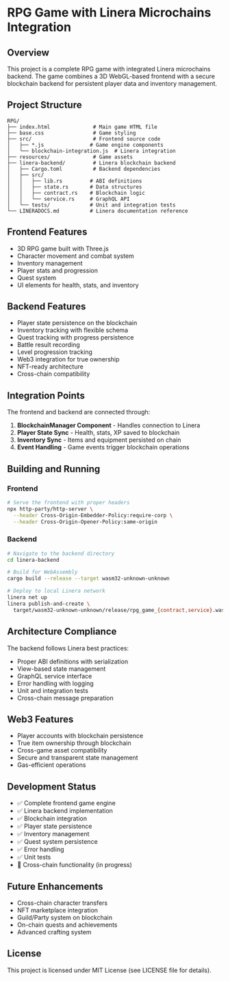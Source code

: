 # RPG Game with Linera Microchains Integration

## Overview

This project is a complete RPG game with integrated Linera microchains backend. The game combines a 3D WebGL-based frontend with a secure blockchain backend for persistent player data and inventory management.

## Project Structure

```
RPG/
├── index.html              # Main game HTML file
├── base.css                # Game styling
├── src/                    # Frontend source code
│   ├── *.js               # Game engine components
│   └── blockchain-integration.js  # Linera integration
├── resources/              # Game assets
├── linera-backend/         # Linera blockchain backend
│   ├── Cargo.toml          # Backend dependencies
│   ├── src/
│   │   ├── lib.rs         # ABI definitions
│   │   ├── state.rs       # Data structures
│   │   ├── contract.rs    # Blockchain logic
│   │   └── service.rs     # GraphQL API
│   └── tests/             # Unit and integration tests
└── LINERADOCS.md          # Linera documentation reference
```

## Frontend Features

- 3D RPG game built with Three.js
- Character movement and combat system
- Inventory management
- Player stats and progression
- Quest system
- UI elements for health, stats, and inventory

## Backend Features

- Player state persistence on the blockchain
- Inventory tracking with flexible schema
- Quest tracking with progress persistence
- Battle result recording
- Level progression tracking
- Web3 integration for true ownership
- NFT-ready architecture
- Cross-chain compatibility

## Integration Points

The frontend and backend are connected through:

1. **BlockchainManager Component** - Handles connection to Linera
2. **Player State Sync** - Health, stats, XP saved to blockchain
3. **Inventory Sync** - Items and equipment persisted on chain
4. **Event Handling** - Game events trigger blockchain operations

## Building and Running

### Frontend
```bash
# Serve the frontend with proper headers
npx http-party/http-server \
  --header Cross-Origin-Embedder-Policy:require-corp \
  --header Cross-Origin-Opener-Policy:same-origin
```

### Backend
```bash
# Navigate to the backend directory
cd linera-backend

# Build for WebAssembly
cargo build --release --target wasm32-unknown-unknown

# Deploy to local Linera network
linera net up
linera publish-and-create \
  target/wasm32-unknown-unknown/release/rpg_game_{contract,service}.wasm
```

## Architecture Compliance

The backend follows Linera best practices:
- Proper ABI definitions with serialization
- View-based state management
- GraphQL service interface
- Error handling with logging
- Unit and integration tests
- Cross-chain message preparation

## Web3 Features

- Player accounts with blockchain persistence
- True item ownership through blockchain
- Cross-game asset compatibility
- Secure and transparent state management
- Gas-efficient operations

## Development Status

- ✅ Complete frontend game engine
- ✅ Linera backend implementation
- ✅ Blockchain integration
- ✅ Player state persistence
- ✅ Inventory management
- ✅ Quest system persistence
- ✅ Error handling
- ✅ Unit tests
- 🔄 Cross-chain functionality (in progress)

## Future Enhancements

- Cross-chain character transfers
- NFT marketplace integration
- Guild/Party system on blockchain
- On-chain quests and achievements
- Advanced crafting system

## License

This project is licensed under MIT License (see LICENSE file for details).